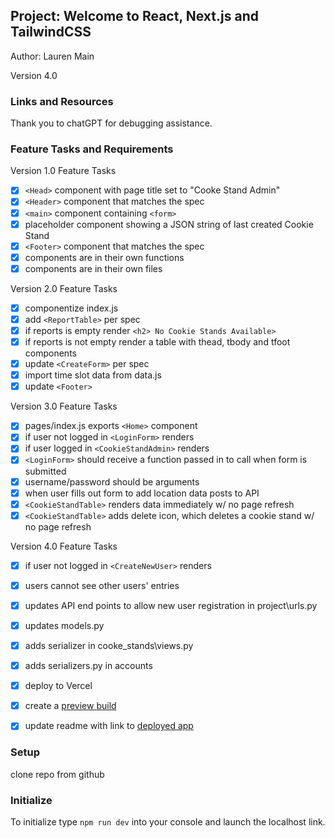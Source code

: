 ## Project: Welcome to React, Next.js and TailwindCSS

Author: Lauren Main

Version 4.0

### Links and Resources

Thank you to chatGPT for debugging assistance. 

### Feature Tasks and Requirements

Version 1.0 Feature Tasks

- [x] `<Head>` component with page title set to "Cooke Stand Admin"
- [x] `<Header>` component that matches the spec
- [x] `<main>` component containing `<form>`
- [x] placeholder component showing a JSON string of last created Cookie Stand
- [x] `<Footer>` component that matches the spec
- [x] components are in their own functions
- [x] components are in their own files

Version 2.0 Feature Tasks

- [x] componentize index.js
- [x] add `<ReportTable>` per spec
- [x] if reports is empty render `<h2> No Cookie Stands Available>`
- [x] if reports is not empty render a table with thead, tbody and tfoot components
- [x] update `<CreateForm>` per spec
- [x] import time slot data from data.js
- [x] update `<Footer>`

Version 3.0 Feature Tasks

- [x] pages/index.js exports `<Home>` component
- [x] if user not logged in `<LoginForm>` renders
- [x] if user logged in `<CookieStandAdmin>` renders
- [x] `<LoginForm>` should receive a function passed in to call when form is submitted
- [x] username/password should be arguments
- [x] when user fills out form to add location data posts to API
- [x] `<CookieStandTable>` renders data immediately w/ no page refresh
- [x] `<CookieStandTable>` adds delete icon, which deletes a cookie stand w/ no page refresh

Version 4.0 Feature Tasks

- [x] if user not logged in `<CreateNewUser>` renders
- [x] users cannot see other users' entries
- [x] updates API end points to allow new user registration in project\urls.py
- [x] updates models.py
- [x] adds serializer in cooke_stands\views.py
- [x] adds serializers.py in accounts
- [x] deploy to Vercel
- [x] create a [preview build](https://cookie-stand-admin-git-dev5-elleem.vercel.app/)
- [x] update readme with link to [deployed app](https://cookie-stand-admin-elleem.vercel.app/)


### Setup

clone repo from github

### Initialize

To initialize type `npm run dev` into your console and launch the localhost link. 
